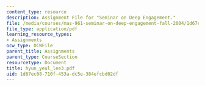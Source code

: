 ```yaml
---
content_type: resource
description: Assignment File for "Seminar on Deep Engagement."
file: /media/courses/mas-961-seminar-on-deep-engagement-fall-2004/1d67ec08710f453adc5e384efcbd02df_hyun_yeul_lee3.pdf
file_type: application/pdf
learning_resource_types:
- Assignments
ocw_type: OCWFile
parent_title: Assignments
parent_type: CourseSection
resourcetype: Document
title: hyun_yeul_lee3.pdf
uid: 1d67ec08-710f-453a-dc5e-384efcbd02df
---
```

